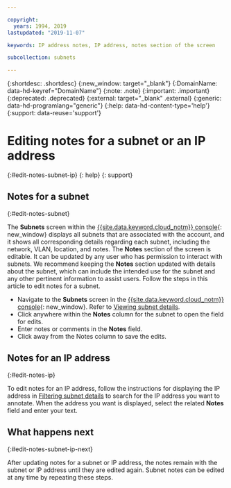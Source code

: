```yaml
---

copyright:
  years: 1994, 2019
lastupdated: "2019-11-07"

keywords: IP address notes, IP address, notes section of the screen

subcollection: subnets

---
```


{:shortdesc: .shortdesc}
{:new_window: target="_blank"}
{:DomainName: data-hd-keyref="DomainName"}
{:note: .note}
{:important: .important}
{:deprecated: .deprecated}
{:external: target="_blank" .external}
{:generic: data-hd-programlang="generic"}
{:help: data-hd-content-type='help'}
{:support: data-reuse='support'}

# Editing notes for a subnet or an IP address
{:#edit-notes-subnet-ip}
{: help}
{: support}

## Notes for a subnet
{:#edit-notes-subnet}

The **Subnets** screen within the [{{site.data.keyword.cloud_notm}} console](https://{DomainName}/){: new_window} displays all subnets that are associated with the account, and it shows all corresponding details regarding each subnet, including the network, VLAN, location, and notes. The **Notes** section of the screen is editable. It can be updated by any user who has permission to interact with subnets. We recommend keeping the **Notes** section updated with details about the subnet, which can include the intended use for the subnet and any other pertinent information to assist users. Follow the steps in this article to edit notes for a subnet.

* Navigate to the **Subnets** screen in the [{{site.data.keyword.cloud_notm}} console](https://{DomainName}/){: new_window}. Refer to [Viewing subnet details](/docs/subnets?topic=subnets-view-subnet-details#view-subnet-details).
* Click anywhere within the **Notes** column for the subnet to open the field for edits.
* Enter notes or comments in the **Notes** field.
* Click away from the Notes column to save the edits.

## Notes for an IP address
{:#edit-notes-ip}

To edit notes for an IP address, follow the instructions for displaying the IP address in [Filtering subnet details](/docs/subnets?topic=subnets-view-subnet-details#filter-subnet-details) to search for the IP address you want to annotate. When the address you want is displayed, select the related **Notes** field and enter your text.

## What happens next
{:#edit-notes-subnet-ip-next}

After updating notes for a subnet or IP address, the notes remain with the subnet or IP address until they are edited again. Subnet notes can be edited at any time by repeating these steps.
